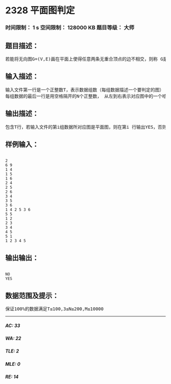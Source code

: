 # 2328 平面图判定   
### 时间限制： 1 s     空间限制： 128000 KB     题目等级： 大师  
## 题目描述：  

<pre>
若能将无向图G=(V,E)画在平面上使得任意两条无重合顶点的边不相交，则称 G是平面图。判定一个图是否为平面图的问题是图论中的一个重要问题。现在假设你要判定的是一类特殊的图，图中存在一个包含所有顶点的环，即存在哈密顿回路。
</pre>
  
  
## 输入描述：  

<pre>
输入文件第一行是一个正整数T，表示数据组数（每组数据描述一个要判定的图） 。接下来从输入文件第二行开始有T组数据，每组数据的第一行是用空格隔开的两个正整数N和M，分别表示对应图的顶点数和边数。紧接着的M行，每行是用空格隔开的两个正整数u和v(1≤u,v≤N)，表示对应图的一条边(u,v)，输入的数据保证所有边仅出现一次。  
每组数据的最后一行是用空格隔开的N个正整数， 从左到右表示对应图中的一个哈密顿回路： V1, V2, „, VN，即对任意i≠j有Vi≠Vj且对任意1≤i≤N-1有(Vi,Vi+1)∈E及(V1,VN)∈E。
</pre>
  
  
## 输出描述：  

<pre>
包含T行，若输入文件的第i组数据所对应图是平面图，则在第i 行输出YES，否则在第i 行输出NO，注意均为大写字母。
</pre>
  
  
## 样例输入：  

<pre><code>
2   
6 9   
1 4   
1 5   
1 6   
2 4   
2 5   
2 6   
3 4   
3 5   
3 6   
1 4 2 5 3 6   
5 5   
1 2   
2 3   
3 4   
4 5   
5 1   
1 2 3 4 5
</code></pre>
  
  
## 输出输出：  

<pre><code>
NO
YES
</code></pre>
  
  
## 数据范围及提示：  

<pre>
保证100%的数据满足T≤100,3≤N≤200,M≤10000
</pre>
  
  
***  

##### AC: 33  
##### WA: 22  
##### TLE: 2  
##### MLE: 0  
##### RE: 14  
